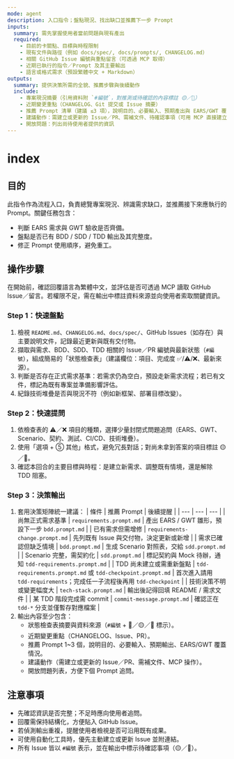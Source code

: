 ```yaml
---
mode: agent
description: 入口指令；盤點現況、找出缺口並推薦下一步 Prompt
inputs:
  summary: 需先掌握使用者當前問題與現有產出
  required:
    - 目前的卡關點、目標與時程限制
    - 現有文件與路徑（例如 docs/spec/, docs/prompts/, CHANGELOG.md）
    - 相關 GitHub Issue 編號與重點留言（可透過 MCP 取得）
    - 近期已執行的指令／Prompt 及其主要輸出
    - 語言或格式需求（預設繁體中文 + Markdown）
outputs:
  summary: 提供決策所需的全貌、推薦步驟與後續動作
  include:
    - 專案現況摘要（引用資料附 `#編號`，對推測或待確認的內容標註 🟡／🔴）
    - 近期變更重點（CHANGELOG、Git 提交或 Issue 摘要）
    - 推薦 Prompt 清單（建議 ≤3 項），說明目的、必要輸入、預期產出與 EARS/GWT 覆蓋
    - 建議動作：需建立或更新的 Issue／PR、需補文件、待確認事項（可用 MCP 直接建立）
    - 開放問題：列出尚待使用者提供的資訊
---
```


# index

## 目的

此指令作為流程入口，負責總覽專案現況、辨識需求缺口，並推薦接下來應執行的 Prompt。關鍵任務包含：
- 判斷 EARS 需求與 GWT 驗收是否齊備。
- 盤點是否已有 BDD / SDD / TDD 輸出及其完整度。
- 修正 Prompt 使用順序，避免重工。

## 操作步驟

在開始前，確認回覆語言為繁體中文，並評估是否可透過 MCP 讀取 GitHub Issue／留言。若權限不足，需在輸出中標註資料來源並向使用者索取關鍵資訊。

### Step 1：快速盤點
1. 檢視 `README.md`、`CHANGELOG.md`、`docs/spec/`、GitHub Issues（如存在）與主要說明文件，記錄最近更新與既有交付物。
2. 擷取與需求、BDD、SDD、TDD 相關的 Issue／PR 編號與最新狀態（`#編號`），組成簡易的「狀態檢查表」（建議欄位：項目、完成度 ✅/⚠️/❌、最新來源）。
3. 判斷是否存在正式需求基準：若需求仍為空白，預設走新需求流程；若已有文件，標記為既有專案並準備影響評估。
4. 紀錄技術堆疊是否與現況不符（例如新框架、部署目標改變）。

### Step 2：快速提問
1. 依檢查表的 ⚠️／❌ 項目的種類，選擇少量封閉式問題追問（EARS、GWT、Scenario、契約、測試、CI/CD、技術堆疊）。
2. 使用「選項 + ⑤ 其他」格式，避免冗長對話；對尚未拿到答案的項目標註 🟡／🔴。
3. 確認本回合的主要目標與時程：是建立新需求、調整既有情境，還是解除 TDD 阻塞。

### Step 3：決策輸出
1. 套用決策矩陣統一建議：
   | 條件 | 推薦 Prompt | 後續提醒 |
   | --- | --- | --- |
   | 尚無正式需求基準 | `requirements.prompt.md` | 產出 EARS / GWT 雛形，預設下一步 `bdd.prompt.md` |
   | 已有需求但需增修 | `requirements-change.prompt.md` | 先列既有 Issue 與交付物，決定更新或新增 |
   | 需求已確認但缺乏情境 | `bdd.prompt.md` | 生成 Scenario 對照表，交給 `sdd.prompt.md` |
   | Scenario 完整，需契約化 | `sdd.prompt.md` | 標記契約與 Mock 待辦，通知 `tdd-requirements.prompt.md` |
   | TDD 尚未建立或需重新盤點 | `tdd-requirements.prompt.md` 或 `tdd-checkpoint.prompt.md` | 首次進入請用 `tdd-requirements`；完成任一子流程後再用 `tdd-checkpoint` |
   | 技術決策不明或變更幅度大 | `tech-stack.prompt.md` | 輸出後記得回填 README / 需求文件 |
   | 某 TDD 階段完成需 commit | `commit-message.prompt.md` | 確認正在 `tdd-*` 分支並僅暫存對應檔案 |
2. 輸出內容至少包含：
   - 狀態檢查表摘要與資料來源（`#編號` + 🔵／🟡／🔴 標示）。
   - 近期變更重點（CHANGELOG、Issue、PR）。
   - 推薦 Prompt 1~3 個，說明目的、必要輸入、預期輸出、EARS/GWT 覆蓋情況。
   - 建議動作（需建立或更新的 Issue／PR、需補文件、MCP 操作）。
   - 開放問題列表，方便下個 Prompt 追問。

## 注意事項

- 先確認資訊是否完整；不足時應向使用者追問。
- 回覆需保持結構化，方便貼入 GitHub Issue。
- 若偵測輸出重複，提醒使用者檢視是否可沿用既有成果。
- 可使用自動化工具時，優先主動建立或更新 Issue 並附連結。
- 所有 Issue 皆以 `#編號` 表示，並在輸出中標示待確認事項（🟡／🔴）。
